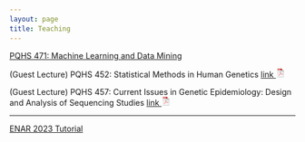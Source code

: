 ```yaml
---
layout: page
title: Teaching
---
```


[PQHS 471: Machine Learning and Data Mining](https://hfenglab.org/PQHS471.html)

(Guest Lecture) PQHS 452: Statistical Methods in Human Genetics [link ![Lec](./assets/pics/pdf-icon.png)](Multi_test_power.pdf)

(Guest Lecture) PQHS 457: Current Issues in Genetic Epidemiology: Design and Analysis of Sequencing Studies [link ![Lec](./assets/pics/pdf-icon.png)](PQHS457_Epigenetics.pdf)

<!--  ENAR2022 [link ![Lec](./assets/pics/pdf-icon.png)](NeuCA_ENAR2022.pdf) -->


---------------

[ENAR 2023 Tutorial](https://hfenglab.org/enar2023.html)

